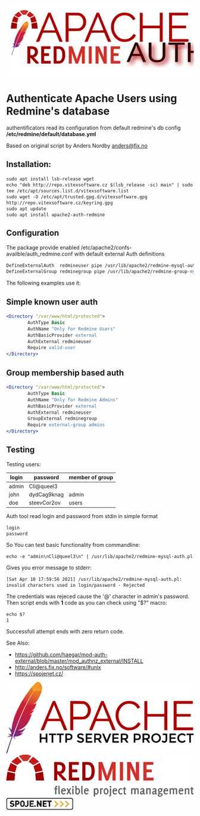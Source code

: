![apache_auth_redmine](apache_auth_redmine.svg?raw=true)

Authenticate Apache Users using Redmine's database
==================================================

authentificators read its configuration from default redmine's db config **/etc/redmine/default/database.yml**


Based on original script by Anders Nordby <anders@fix.no>


Installation:
-------------

```shell
sudo apt install lsb-release wget
echo "deb http://repo.vitexsoftware.cz $(lsb_release -sc) main" | sudo tee /etc/apt/sources.list.d/vitexsoftware.list
sudo wget -O /etc/apt/trusted.gpg.d/vitexsoftware.gpg http://repo.vitexsoftware.cz/keyring.gpg
sudo apt update
sudo apt install apache2-auth-redmine
```


Configuration
-------------

The package provide enabled /etc/apache2/confs-availble/auth_redmine.conf with default external Auth definitions

```apache
DefineExternalAuth  redmineuser pipe /usr/lib/apache2/redmine-mysql-auth.pl
DefineExternalGroup redminegroup pipe /usr/lib/apache2/redmine-group-mysql-auth.pl
```

The following examples use it:

Simple known user auth
----------------------

```apache
<Directory "/var/www/html/protected">
        AuthType Basic
        AuthName "Only for Redmine Users" 
        AuthBasicProvider external
        AuthExternal redmineuser
        Require valid-user
</Directory>

```

Group membership based auth
---------------------------

```apache
<Directory "/var/www/html/protected">
        AuthType Basic
        AuthName "Only for Redmine Admins" 
        AuthBasicProvider external
        AuthExternal redmineuser
        GroupExternal redminegroup
        Require external-group admins
</Directory>
```

Testing
-------

Testing users:


  | login	| password	| member of group |
  |-------------|---------------|-----------------
  | admin	| Cli@queel3	|
  | john	| dydCag9knag	| admin
  | doe		| steevCor2ov	| users

Auth tool read login and password from stdin in simple format

```
login
password

```

So You can test basic functionality from commandline:

```shell
echo -e "admin\nCli@queel3\n" | /usr/lib/apache2/redmine-mysql-auth.pl 
```

Gives you error message to stderr:

```
[Sat Apr 10 17:59:56 2021] /usr/lib/apache2/redmine-mysql-auth.pl: invalid characters used in login/password - Rejected
```

The credentials was rejeced cause the '@' character in admin's password. Then script ends with **1** code as you can check using "$?" macro:

```shell
echo $?
1
```

Successfull attempt ends with zero return code.



See Also: 

 * https://github.com/haegar/mod-auth-external/blob/master/mod_authnz_external/INSTALL
 * http://anders.fix.no/software/#unix
 * https://spojenet.cz/

![Apache](apache.svg?raw=true)
![Redmin](redmine.svg?raw=true)
![Spoje.Net](logo-spojenet.png?raw=true)

